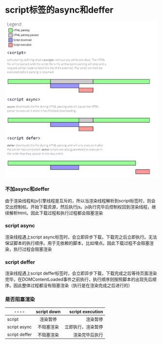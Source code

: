 # script标签的async和deffer

![](./assets/9DA92D22-7097-4973-8933-BB663E79821B.png)

### 不加async和deffer
由于渲染线程和js引擎线程是互斥的，所以当渲染线程解析到script标签时，则会交出控制权。开始下载资源，然后执行js。js执行完毕后控制权回到渲染线程，继续解析html。因此下载过程和执行过程都会阻塞渲染

### script async
渲染线程遇上script async标签时，会立即异步下载，下载完之后立即执行。无法保证脚本的执行顺序。用于无依赖的脚本，比如埋点。因此下载过程不会阻塞渲染，执行过程会阻塞渲染

### script deffer
渲染线程遇上script deffer标签时，会立即异步下载，下载完成之后等待页面渲染完毕，在DOMContentLoaded事件之前执行，执行顺序则按照脚本的出现先后顺序。因此整体过程都没有阻塞渲染（执行是在渲染完成之后进行的）

### 是否阻塞渲染
|----|script down|script execution|
| -------------|:-------------:| ------:|
|script|渲染暂停|渲染暂停|
|script async|不阻塞渲染|立即执行，渲染暂停|
|script deffer|不阻塞渲染|渲染完毕后执行|

